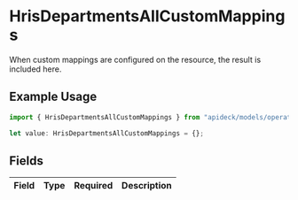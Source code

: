 # HrisDepartmentsAllCustomMappings

When custom mappings are configured on the resource, the result is included here.

## Example Usage

```typescript
import { HrisDepartmentsAllCustomMappings } from "apideck/models/operations";

let value: HrisDepartmentsAllCustomMappings = {};
```

## Fields

| Field       | Type        | Required    | Description |
| ----------- | ----------- | ----------- | ----------- |